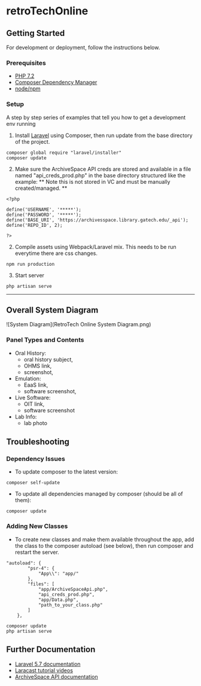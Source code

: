 # retroTechOnline


## Getting Started

For development or deployment, follow the instructions below.


### Prerequisites

- [PHP 7.2](https://www.php.net/)
- [Composer Dependency Manager](https://getcomposer.org/)
- [node/npm](https://www.npmjs.com/)

### Setup

A step by step series of examples that tell you how to get a development env running

1. Install [Laravel](https://laravel.com/docs/5.7) using Composer, then run update from the base directory of the project.

```
composer global require "laravel/installer"
composer update
```


2. Make sure the ArchiveSpace API creds are stored and available in a file named "api_creds_prod.php" in the base directory structured like the example:
** Note this is not stored in VC and must be manually created/managed. **

```
<?php 

define('USERNAME', '*****');
define('PASSWORD', '*****');
define('BASE_URI', 'https://archivesspace.library.gatech.edu/_api');
define('REPO_ID', 2);

?>
```

2. Compile assets using Webpack/Laravel mix. This needs to be run everytime there are css changes.

```
npm run production
```

3. Start server

```
php artisan serve
```
***

## Overall System Diagram
![System Diagram](RetroTech Online System Diagram.png)

### Panel Types and Contents
- Oral History:
    - oral history subject,
    - OHMS link,
    - screenshot,
- Emulation:
    - EaaS link,
    - software screenshot,
- Live Software:
    - OIT link,
    - software screenshot
- Lab Info:
    - lab photo

## Troubleshooting
### Dependency Issues
- To update composer to the latest version:

```
composer self-update
```
- To update all dependencies managed by composer (should be all of them):

```
composer update
```
### Adding New Classes
- To create new classes and make them available throughout the app, add the class to the composer autoload (see below), then run composer and restart the server.

```
"autoload": {
        "psr-4": {
            "App\\": "app/"
        },
        "files": [
            "app/ArchiveSpaceApi.php",
            "api_creds_prod.php",
            "app/Data.php",
            "path_to_your_class.php"
        ]
    },
```
```
composer update
php artisan serve

```
## Further Documentation
- [Laravel 5.7 documentation](https://laravel.com/docs/5.7)
- [Laracast tutorial videos](https://laracasts.com/series/laravel-6-from-scratch)
- [ArchiveSpace API documentation](https://archivesspace.github.io/archivesspace/api/)
